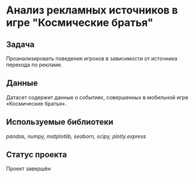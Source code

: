 # Анализ рекламных источников в игре "Космические братья"

## Задача
Проанализировать поведения игроков в зависимости от источника перехода по рекламе.

## Данные
Датасет содержит данные о событиях, совершенных в мобильной игре «Космические братья». 

## Используемые библиотеки
*pandas, numpy, matplotlib, seaborn, scipy,  plotly.express*

## Статус проекта
Проект завершён
